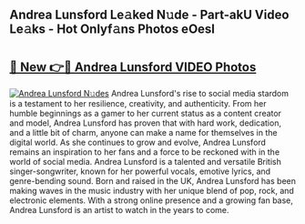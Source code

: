 ## Andrea Lunsford Le𝚊ked N𝚞de - Part-akU Video Le𝚊ks - Hot Onlyf𝚊ns Photos eOesl

# <h2><a href="http://ab32719.deff.icu/?id=Andrea+Lunsford">🔗 New 👉🔴 Andrea Lunsford VIDEO Photos</a></h2>

[![Andrea Lunsford N𝚞des](https://i.imgur.com/rIISA9y.gif)](http://ab32719.deff.icu/?id=Andrea+Lunsford)
Andrea Lunsford's rise to social media stardom is a testament to her resilience, creativity, and authenticity. From her humble beginnings as a gamer to her current status as a content creator and model, Andrea Lunsford has proven that with hard work, dedication, and a little bit of charm, anyone can make a name for themselves in the digital world. As she continues to grow and evolve, Andrea Lunsford remains an inspiration to her fans and a force to be reckoned with in the world of social media. Andrea Lunsford is a talented and versatile British singer-songwriter, known for her powerful vocals, emotive lyrics, and genre-bending sound. Born and raised in the UK, Andrea Lunsford has been making waves in the music industry with her unique blend of pop, rock, and electronic elements. With a strong online presence and a growing fan base, Andrea Lunsford is an artist to watch in the years to come.

